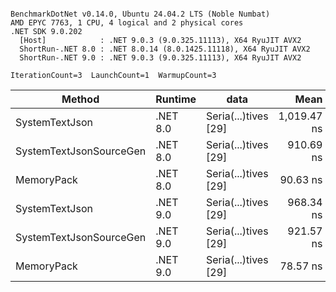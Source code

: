 ```

BenchmarkDotNet v0.14.0, Ubuntu 24.04.2 LTS (Noble Numbat)
AMD EPYC 7763, 1 CPU, 4 logical and 2 physical cores
.NET SDK 9.0.202
  [Host]            : .NET 9.0.3 (9.0.325.11113), X64 RyuJIT AVX2
  ShortRun-.NET 8.0 : .NET 8.0.14 (8.0.1425.11118), X64 RyuJIT AVX2
  ShortRun-.NET 9.0 : .NET 9.0.3 (9.0.325.11113), X64 RyuJIT AVX2

IterationCount=3  LaunchCount=1  WarmupCount=3  

```
| Method                  | Runtime  | data                 | Mean        | Error      | StdDev    | Min         | Max         | Gen0   | Allocated |
|------------------------ |--------- |--------------------- |------------:|-----------:|----------:|------------:|------------:|-------:|----------:|
| SystemTextJson          | .NET 8.0 | Seria(...)tives [29] | 1,019.47 ns |  20.261 ns |  1.111 ns | 1,018.70 ns | 1,020.74 ns | 0.0267 |     464 B |
| SystemTextJsonSourceGen | .NET 8.0 | Seria(...)tives [29] |   910.69 ns |  54.146 ns |  2.968 ns |   907.71 ns |   913.65 ns | 0.0334 |     568 B |
| MemoryPack              | .NET 8.0 | Seria(...)tives [29] |    90.63 ns |  10.214 ns |  0.560 ns |    90.25 ns |    91.27 ns | 0.0072 |     120 B |
| SystemTextJson          | .NET 9.0 | Seria(...)tives [29] |   968.34 ns |  46.238 ns |  2.534 ns |   966.64 ns |   971.25 ns | 0.0267 |     464 B |
| SystemTextJsonSourceGen | .NET 9.0 | Seria(...)tives [29] |   921.57 ns | 233.632 ns | 12.806 ns |   913.12 ns |   936.30 ns | 0.0334 |     568 B |
| MemoryPack              | .NET 9.0 | Seria(...)tives [29] |    78.57 ns |   3.883 ns |  0.213 ns |    78.38 ns |    78.80 ns | 0.0072 |     120 B |
